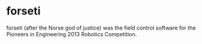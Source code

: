 forseti
=======

forseti (after the Norse god of justice) was the field control software for the Pioneers in Engineering 2013 Robotics Competition. 
